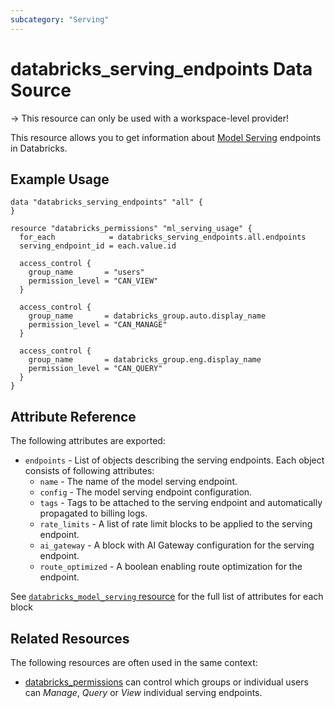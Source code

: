 ```yaml
---
subcategory: "Serving"
---
```

# databricks_serving_endpoints Data Source

-> This resource can only be used with a workspace-level provider!

This resource allows you to get information about [Model Serving](https://docs.databricks.com/machine-learning/model-serving/index.html) endpoints in Databricks.

## Example Usage

```hcl
data "databricks_serving_endpoints" "all" {
}

resource "databricks_permissions" "ml_serving_usage" {
  for_each            = databricks_serving_endpoints.all.endpoints
  serving_endpoint_id = each.value.id

  access_control {
    group_name       = "users"
    permission_level = "CAN_VIEW"
  }

  access_control {
    group_name       = databricks_group.auto.display_name
    permission_level = "CAN_MANAGE"
  }

  access_control {
    group_name       = databricks_group.eng.display_name
    permission_level = "CAN_QUERY"
  }
}
```

## Attribute Reference

The following attributes are exported:

* `endpoints` - List of objects describing the serving endpoints. Each object consists of following attributes:
  * `name` - The name of the model serving endpoint.
  * `config` - The model serving endpoint configuration.
  * `tags` - Tags to be attached to the serving endpoint and automatically propagated to billing logs.
  * `rate_limits` - A list of rate limit blocks to be applied to the serving endpoint.
  * `ai_gateway` - A block with AI Gateway configuration for the serving endpoint.
  * `route_optimized` - A boolean enabling route optimization for the endpoint.

See [`databricks_model_serving` resource](../resources/model_serving.md) for the full list of attributes for each block

## Related Resources

The following resources are often used in the same context:

* [databricks_permissions](../resources/permissions.md#model-serving-usage) can control which groups or individual users can *Manage*, *Query* or *View* individual serving endpoints.
